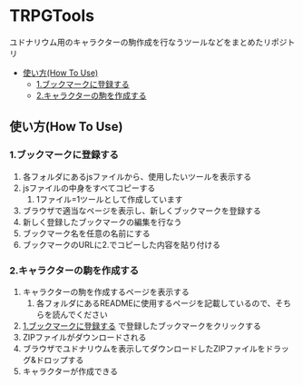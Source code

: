 # TRPGTools<!-- omit in toc -->

ユドナリウム用のキャラクターの駒作成を行なうツールなどをまとめたリポジトリ

- [使い方(How To Use)](#使い方how-to-use)
  - [1.ブックマークに登録する](#1ブックマークに登録する)
  - [2.キャラクターの駒を作成する](#2キャラクターの駒を作成する)

## 使い方(How To Use)

### 1.ブックマークに登録する

1. 各フォルダにあるjsファイルから、使用したいツールを表示する
1. jsファイルの中身をすべてコピーする
    1. 1ファイル=1ツールとして作成しています
1. ブラウザで適当なページを表示し、新しくブックマークを登録する
1. 新しく登録したブックマークの編集を行なう
1. ブックマーク名を任意の名前にする
1. ブックマークのURLに2.でコピーした内容を貼り付ける

### 2.キャラクターの駒を作成する

1. キャラクターの駒を作成するページを表示する
    1. 各フォルダにあるREADMEに使用するページを記載しているので、そちらを読んでください
1. [1.ブックマークに登録する](#1ブックマークに登録する) で登録したブックマークをクリックする
1. ZIPファイルがダウンロードされる
1. ブラウザでユドナリウムを表示してダウンロードしたZIPファイルをドラッグ&ドロップする
1. キャラクターが作成できる
